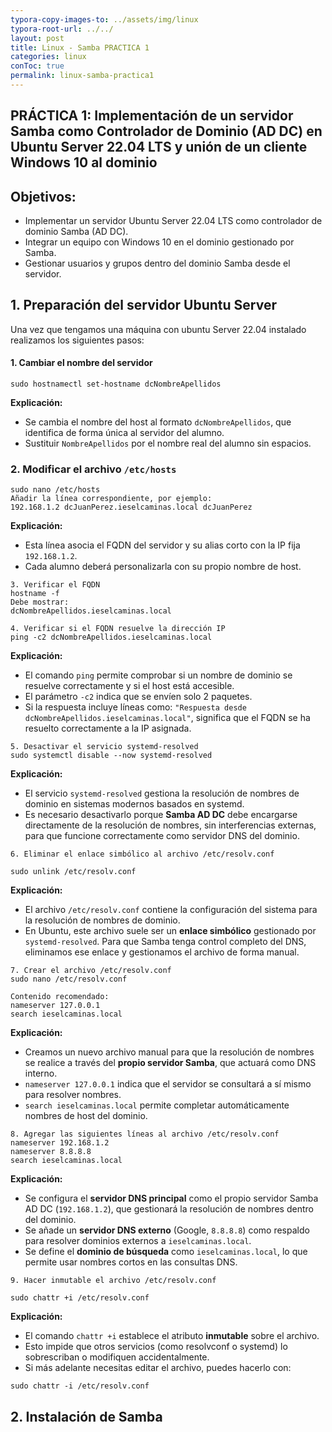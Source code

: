 ```yaml
---
typora-copy-images-to: ../assets/img/linux
typora-root-url: ../../
layout: post
title: Linux - Samba PRACTICA 1
categories: linux
conToc: true
permalink: linux-samba-practica1
---
```


## PRÁCTICA 1: Implementación de un servidor Samba como Controlador de Dominio (AD DC) en Ubuntu Server 22.04 LTS y unión de un cliente Windows 10 al dominio



## Objetivos:

- Implementar un servidor Ubuntu Server 22.04 LTS como controlador de dominio Samba (AD DC).
- Integrar un equipo con Windows 10 en el dominio gestionado por Samba.
- Gestionar usuarios y grupos dentro del dominio Samba desde el servidor.

## 1. Preparación del servidor Ubuntu Server

Una vez que tengamos una máquina con ubuntu Server 22.04 instalado realizamos los siguientes pasos: 



#### 1. Cambiar el nombre del servidor

```
sudo hostnamectl set-hostname dcNombreApellidos

```

**Explicación:**

- Se cambia el nombre del host al formato `dcNombreApellidos`, que identifica de forma única al servidor del alumno.
- Sustituir `NombreApellidos` por el nombre real del alumno sin espacios.



### 2. Modificar el archivo `/etc/hosts`

```
sudo nano /etc/hosts
Añadir la línea correspondiente, por ejemplo:
192.168.1.2 dcJuanPerez.ieselcaminas.local dcJuanPerez
```



**Explicación:**

- Esta línea asocia el FQDN del servidor y su alias corto con la IP fija `192.168.1.2`.
- Cada alumno deberá personalizarla con su propio nombre de host.



```
3. Verificar el FQDN
hostname -f
Debe mostrar:
dcNombreApellidos.ieselcaminas.local
```



```
4. Verificar si el FQDN resuelve la dirección IP
ping -c2 dcNombreApellidos.ieselcaminas.local
```



**Explicación:**

- El comando `ping` permite comprobar si un nombre de dominio se resuelve correctamente y si el host está accesible.
- El parámetro `-c2` indica que se envíen solo 2 paquetes.
- Si la respuesta incluye líneas como:
   `"Respuesta desde dcNombreApellidos.ieselcaminas.local"`,
   significa que el FQDN se ha resuelto correctamente a la IP asignada.

```
5. Desactivar el servicio systemd-resolved
sudo systemctl disable --now systemd-resolved
```



**Explicación:**

- El servicio `systemd-resolved` gestiona la resolución de nombres de dominio en sistemas modernos basados en systemd.
- Es necesario desactivarlo porque **Samba AD DC** debe encargarse directamente de la resolución de nombres, sin interferencias externas, para que funcione correctamente como servidor DNS del dominio.



```
6. Eliminar el enlace simbólico al archivo /etc/resolv.conf
```



```
sudo unlink /etc/resolv.conf
```



**Explicación:**

- El archivo `/etc/resolv.conf` contiene la configuración del sistema para la resolución de nombres de dominio.
- En Ubuntu, este archivo suele ser un **enlace simbólico** gestionado por `systemd-resolved`.
   Para que Samba tenga control completo del DNS, eliminamos ese enlace y gestionamos el archivo de forma manual.

```
7. Crear el archivo /etc/resolv.conf
sudo nano /etc/resolv.conf
```



```
Contenido recomendado:
nameserver 127.0.0.1
search ieselcaminas.local
```



**Explicación:**

- Creamos un nuevo archivo manual para que la resolución de nombres se realice a través del **propio servidor Samba**, que actuará como DNS interno.
- `nameserver 127.0.0.1` indica que el servidor se consultará a sí mismo para resolver nombres.
- `search ieselcaminas.local` permite completar automáticamente nombres de host del dominio.

```
8. Agregar las siguientes líneas al archivo /etc/resolv.conf
nameserver 192.168.1.2
nameserver 8.8.8.8
search ieselcaminas.local
```



**Explicación:**

- Se configura el **servidor DNS principal** como el propio servidor Samba AD DC (`192.168.1.2`), que gestionará la resolución de nombres dentro del dominio.
- Se añade un **servidor DNS externo** (Google, `8.8.8.8`) como respaldo para resolver dominios externos a `ieselcaminas.local`.
- Se define el **dominio de búsqueda** como `ieselcaminas.local`, lo que permite usar nombres cortos en las consultas DNS.

```
9. Hacer inmutable el archivo /etc/resolv.conf
```



```
sudo chattr +i /etc/resolv.conf
```

**Explicación:**

- El comando `chattr +i` establece el atributo **inmutable** sobre el archivo.
- Esto impide que otros servicios (como resolvconf o systemd) lo sobrescriban o modifiquen accidentalmente.
- Si más adelante necesitas editar el archivo, puedes hacerlo con:

```
sudo chattr -i /etc/resolv.conf
```



##  2. Instalación de Samba



> 
